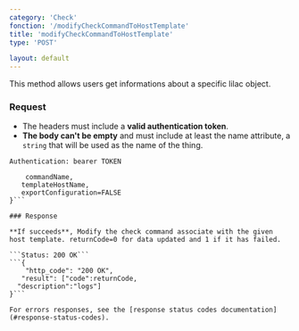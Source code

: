 ```yaml
---
category: 'Check'
fonction: '/modifyCheckCommandToHostTemplate'
title: 'modifyCheckCommandToHostTemplate'
type: 'POST'

layout: default
---
```


This method allows users get informations about a specific lilac object.

### Request

* The headers must include a **valid authentication token**.
* **The body can't be empty** and must include at least the name attribute, a `string` that will be used as the name of the thing.

```Authentication: bearer TOKEN```
```{
    commandName,
   templateHostName,
   exportConfiguration=FALSE
}```

### Response

**If succeeds**, Modify the check command associate with the given host template. returnCode=0 for data updated and 1 if it has failed.

```Status: 200 OK```
```{
    "http_code": "200 OK",
   "result": ["code":returnCode,
  "description":"logs"]
}```

For errors responses, see the [response status codes documentation](#response-status-codes).
